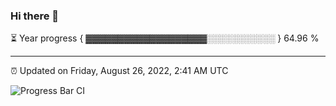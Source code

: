 ### Hi there 👋

⏳ Year progress { ▓▓▓▓▓▓▓▓▓▓▓▓▓▓▓▓▓▓▓░░░░░░░░░░░ } 64.96 %

---

⏰ Updated on Friday, August 26, 2022, 2:41 AM UTC

![Progress Bar CI](https://github.com/arthurbuhl/arthurbuhl/workflows/Progress%20Bar%20CI/badge.svg)
